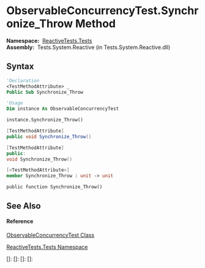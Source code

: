 # ObservableConcurrencyTest.Synchronize\_Throw Method

**Namespace:**  [ReactiveTests.Tests](ReactiveTests.Tests\ReactiveTests.Tests.md)  
**Assembly:**  Tests.System.Reactive (in Tests.System.Reactive.dll)

## Syntax

```vb
'Declaration
<TestMethodAttribute> _
Public Sub Synchronize_Throw
```

```vb
'Usage
Dim instance As ObservableConcurrencyTest

instance.Synchronize_Throw()
```

```csharp
[TestMethodAttribute]
public void Synchronize_Throw()
```

```c++
[TestMethodAttribute]
public:
void Synchronize_Throw()
```

```fsharp
[<TestMethodAttribute>]
member Synchronize_Throw : unit -> unit 
```

```jscript
public function Synchronize_Throw()
```

## See Also

#### Reference

[ObservableConcurrencyTest Class](ObservableConcurrencyTest\ObservableConcurrencyTest.md)

[ReactiveTests.Tests Namespace](ReactiveTests.Tests\ReactiveTests.Tests.md)

[]: 
[]: 
[]: 
[]: 